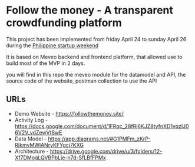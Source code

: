 # Follow the money - A transparent crowdfunding platform

This project has been implemented from friday April 24 to sunday April 26 during the [Philippine startup weekend](https://startupweekend.org)

It is based on Meveo backend and frontend platform, that allowed use to build most of the MVP in 2 days.

you will find in this repo the meveo module for the datamodel and API, the source code of the website, postman collection to use the API


## URLs

 - Demo Website - https://followthemoney.site/  
 - Activity Log - https://docs.google.com/document/d/1FRqc_28fRj6KJZ8tyfnXD1vqzlJ06V2V_vdZewVtSwE
 - Data Model - https://app.diagrams.net/#G1PMFm_zKrP-RjkmvMWlANryKFYgcj7KXG
 - Architecture - https://drive.google.com/drive/u/3/folders/12-Xf7DMoqLQVBPbLje-n7d-SfLBfFPMx

